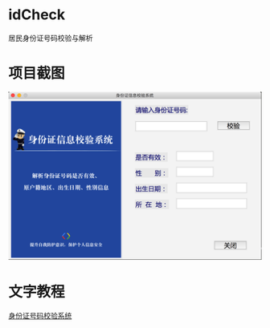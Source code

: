 # idCheck
居民身份证号码校验与解析
# 项目截图
![](./img/mainpng.png)
# 文字教程
[身份证号码校验系统](https://mp.weixin.qq.com/s/cskXaZwc1WNLIpdy6uN8cw)